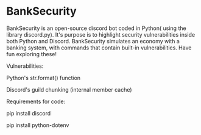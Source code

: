 # BankSecurity
BankSecurity is an open-source discord bot coded in Python( using the library discord.py). It's purpose is to highlight security vulnerabilities inside both Python and Discord. BankSecurity simulates an economy with a banking system, with commands that contain built-in vulnerabilities. Have fun exploring these!

Vulnerabilities:

Python's str.format() function

Discord's guild chunking (internal member cache) 

Requirements for code:

pip install discord 

pip install python-dotenv 
